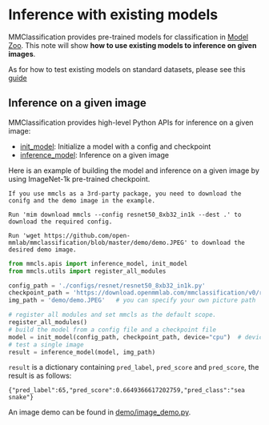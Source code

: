 # Inference with existing models

MMClassification provides pre-trained models for classification in [Model Zoo](../modelzoo_statistics.md).
This note will show **how to use existing models to inference on given images**.

As for how to test existing models on standard datasets, please see this [guide](./train_test.md#test)

## Inference on a given image

MMClassification provides high-level Python APIs for inference on a given image:

- [init_model](mmcls.apis.init_model): Initialize a model with a config and checkpoint
- [inference_model](mmcls.apis.inference_model): Inference on a given image

Here is an example of building the model and inference on a given image by using ImageNet-1k pre-trained checkpoint.

```{note}
If you use mmcls as a 3rd-party package, you need to download the conifg and the demo image in the example.

Run 'mim download mmcls --config resnet50_8xb32_in1k --dest .' to download the required config.

Run 'wget https://github.com/open-mmlab/mmclassification/blob/master/demo/demo.JPEG' to download the desired demo image.
```

```python
from mmcls.apis import inference_model, init_model
from mmcls.utils import register_all_modules

config_path = './configs/resnet/resnet50_8xb32_in1k.py'
checkpoint_path = 'https://download.openmmlab.com/mmclassification/v0/resnet/resnet50_8xb32_in1k_20210831-ea4938fc.pth' # can be a local path
img_path = 'demo/demo.JPEG'   # you can specify your own picture path

# register all modules and set mmcls as the default scope.
register_all_modules()
# build the model from a config file and a checkpoint file
model = init_model(config_path, checkpoint_path, device="cpu")  # device can be 'cuda:0'
# test a single image
result = inference_model(model, img_path)
```

`result` is a dictionary containing `pred_label`, `pred_score` and `pred_score`, the result is as follows:

```text
{"pred_label":65,"pred_score":0.6649366617202759,"pred_class":"sea snake"}
```

An image demo can be found in [demo/image_demo.py](https://github.com/open-mmlab/mmclassification/blob/1.x/demo/image_demo.py).
